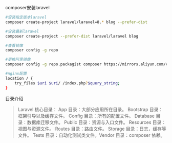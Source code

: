 composer安装laravel

```bash
#安装指定版本laravel
composer create-project laravel/laravel=8.* blog --prefer-dist

#安装最新laravel
composer create-project --prefer-dist laravel/laravel blog

#查看镜像
composer config -g repo

#更换阿里镜像
composer config -g repo.packagist composer https://mirrors.aliyun.com/composer/

#nginx配置
location / {
    try_files $uri $uri/ /index.php?$query_string;
}

```

目录介绍

> Laravel 核心目录：
> App 		   目录：大部分应用所在目录。
> Bootstrap   目录：框架引导以及缓存文件。
> Config 	   目录：所有的配置文件。
> Database   目录：数据库迁移文件。
> Public 	   目录：资源与入口文件。
> Resources 目录：视图与资源文件。
> Routes 	  目录：路由文件。
> Storage      目录：日志，缓存等文件。
> Tests		  目录：自动化测试类文件。Vendor 	目录：composer 依赖。

